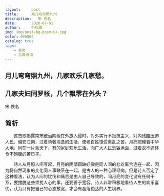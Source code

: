 ```yaml
---
layout:     post
title:      月儿弯弯照九州
description:   宋 佚名
date:       2020-07-01
author:     听松阁
img: img/post-bg-poem-04.jpg
color: 006064
catalog: true
tags:
    - 美文
    - 古典诗词
---
```


## 月儿弯弯照九州，几家欢乐几家愁。

## 几家夫妇同罗帐，几个飘零在外头？


宋 佚名


## 简析



　　这首歌揭露南宋统治阶级在外族入侵时，对外实行不抵抗主义，对内残酷压迫人民，偏安江南，过着骄奢淫逸的生活，使老百姓饱受离乱之苦。月亮照耀着中华大地，同在一片蓝天下，有的家庭欢乐生活，而广大人民愁容满面，过着衣不遮体食不饱腹的苦日子。



　　诗人从月照人间写起，月亮的阴晴圆缺好像是同人间的悲欢离合连在一起，因为将自然现象的变化同人事联系在一起，是古人的一种心理倾向。但是诗人否定了这种看法，认为人间的忧伤和痛苦是由人自己导致的，同月亮的变化没有任何干系，要摆脱这些烦扰人心的事，还要善于宽容。诗人非常积极地看待人生的欢乐喜忧，认为只有把自己的心态放宽，才会有磊落豁达的人生境界。
